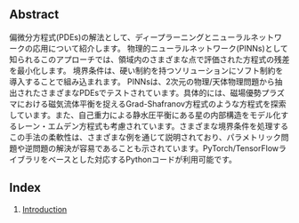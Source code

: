 ## Abstract
偏微分方程式(PDEs)の解法として、ディープラーニングとニューラルネットワークの応用について紹介します。 物理的ニューラルネットワーク(PINNs)として知られるこのアプローチでは、領域内のさまざまな点で評価された方程式の残差を最小化します。 境界条件は、硬い制約を持つソリューションにソフト制約を導入することで組み込まれます。 PINNsは、2次元の物理/天体物理問題から抽出されたさまざまなPDEsでテストされています。具体的には、磁場優勢プラズマにおける磁気流体平衡を捉えるGrad-Shafranov方程式のような方程式を探索しています。また、自己重力による静水圧平衡にある星の内部構造をモデル化するレーン・エムデン方程式も考慮されています。さまざまな境界条件を処理するこの手法の柔軟性は、さまざまな例を通じて説明されており、パラメトリック問題や逆問題の解決が容易であることも示されています。PyTorch/TensorFlowライブラリをベースとした対応するPythonコードが利用可能です。

## Index
1. [Introduction](./1_introduction.md)
